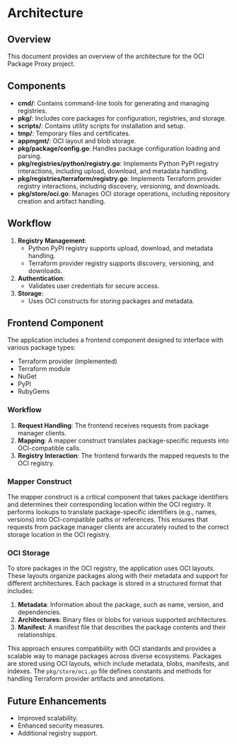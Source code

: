 # Architecture

## Overview

This document provides an overview of the architecture for the OCI Package Proxy project.

## Components

- **cmd/**: Contains command-line tools for generating and managing registries.
- **pkg/**: Includes core packages for configuration, registries, and storage.
- **scripts/**: Contains utility scripts for installation and setup.
- **tmp/**: Temporary files and certificates.
- **appmgmt/**: OCI layout and blob storage.
- **pkg/package/config.go**: Handles package configuration loading and parsing.
- **pkg/registries/python/registry.go**: Implements Python PyPI registry interactions, including upload, download, and metadata handling.
- **pkg/registries/terraform/registry.go**: Implements Terraform provider registry interactions, including discovery, versioning, and downloads.
- **pkg/store/oci.go**: Manages OCI storage operations, including repository creation and artifact handling.

## Workflow

1. **Registry Management**:
   - Python PyPI registry supports upload, download, and metadata handling.
   - Terraform provider registry supports discovery, versioning, and downloads.
2. **Authentication**:
   - Validates user credentials for secure access.
3. **Storage**:
   - Uses OCI constructs for storing packages and metadata.

## Frontend Component

The application includes a frontend component designed to interface with various package types:
* Terraform provider (implemented)
* Terraform module 
* NuGet
* PyPI
* RubyGems

### Workflow

1. **Request Handling**: The frontend receives requests from package manager clients.
2. **Mapping**: A mapper construct translates package-specific requests into OCI-compatible calls.
3. **Registry Interaction**: The frontend forwards the mapped requests to the OCI registry.

### Mapper Construct

The mapper construct is a critical component that takes package identifiers and determines their corresponding location within the OCI registry. It performs lookups to translate package-specific identifiers (e.g., names, versions) into OCI-compatible paths or references. This ensures that requests from package manager clients are accurately routed to the correct storage location in the OCI registry.

### OCI Storage

To store packages in the OCI registry, the application uses OCI layouts. These layouts organize packages along with their metadata and support for different architectures. Each package is stored in a structured format that includes:

1. **Metadata**: Information about the package, such as name, version, and dependencies.
2. **Architectures**: Binary files or blobs for various supported architectures.
3. **Manifest**: A manifest file that describes the package contents and their relationships.

This approach ensures compatibility with OCI standards and provides a scalable way to manage packages across diverse ecosystems.
Packages are stored using OCI layouts, which include metadata, blobs, manifests, and indexes. The `pkg/store/oci.go` file defines constants and methods for handling Terraform provider artifacts and annotations.

## Future Enhancements

- Improved scalability.
- Enhanced security measures.
- Additional registry support.
